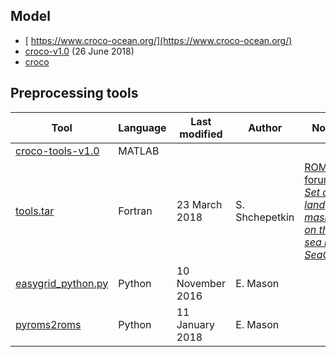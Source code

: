 <head>
  <script src="https://kit.fontawesome.com/495d02e8e8.js"></script>
</head>


## Model

* [<i class="fas fa-home"></i> https://www.croco-ocean.org/](https://www.croco-ocean.org/)
* [<i class="fas fa-code"></i> croco-v1.0](ftp://ftp.ifremer.fr/ifremer/croco/CODE_ARCHIVE/croco-v1.0.tar.gz) (26 June 2018)
* [<i class="fab fa-gitlab"></i> croco](https://gitlab.inria.fr/croco-ocean/croco)

## <i class="fas fa-tools"></i> Preprocessing tools

|Tool   | Language   | Last modified  | Author  | Note  |
|---|---|---|---|---|
| [<i class="fas fa-link"></i> croco-tools-v1.0](ftp://ftp.ifremer.fr/ifremer/croco/CODE_ARCHIVE/croco_tools-v1.0.tar.gz)   | MATLAB   |   |   |   |
|[tools.tar ](http://people.atmos.ucla.edu/alex/ROMS/tools.tar)   | Fortran  | 23 March 2018   |S. Shchepetkin   |[ROMS forum *Set a land mask on the sea in SeaGrid*](https://www.myroms.org/forum/viewtopic.php?f=14&t=4775)   |
|[<i class="fab fa-bitbucket"></i> easygrid_python.py](https://bitbucket.org/emason/easygrid-python/src/default/)   | Python   | 10 November 2016   | E. Mason   |   |
|[<i class="fab fa-github"></i> pyroms2roms](https://github.com/evanmason/pyroms2roms) | Python | 11 January 2018 | E. Mason | |
